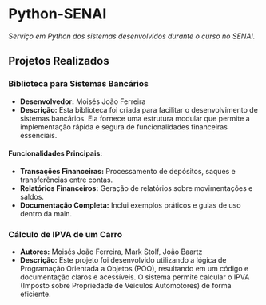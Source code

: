 # Python-SENAI
*Serviço em Python dos sistemas desenvolvidos durante o curso no SENAI.*

## Projetos Realizados

### Biblioteca para Sistemas Bancários
- **Desenvolvedor:** Moisés João Ferreira
- **Descrição:** Esta biblioteca foi criada para facilitar o desenvolvimento de sistemas bancários. Ela fornece uma estrutura modular que permite a implementação rápida e segura de funcionalidades financeiras essenciais.

#### Funcionalidades Principais:
- **Transações Financeiras:** Processamento de depósitos, saques e transferências entre contas.
- **Relatórios Financeiros:** Geração de relatórios sobre movimentações e saldos.
- **Documentação Completa:** Inclui exemplos práticos e guias de uso dentro da main.

### Cálculo de IPVA de um Carro
- **Autores:** Moisés João Ferreira, Mark Stolf, João Baartz
- **Descrição:** Este projeto foi desenvolvido utilizando a lógica de Programação Orientada a Objetos (POO), resultando em um código e documentação claros e acessíveis. O sistema permite calcular o IPVA (Imposto sobre Propriedade de Veículos Automotores) de forma eficiente.
